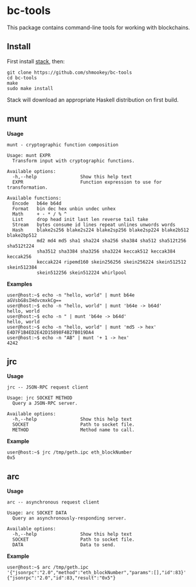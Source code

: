 bc-tools
========

This package contains command-line tools for working with blockchains.

## Install

First install [stack](https://www.stackage.org/), then:

```
git clone https://github.com/shmookey/bc-tools
cd bc-tools
make
sudo make install
```

Stack will download an appropriate Haskell distribution on first build.

## munt

**Usage**

```
munt - cryptographic function composition

Usage: munt EXPR
  Transform input with cryptographic functions.

Available options:
  -h,--help                Show this help text
  EXPR                     Function expression to use for transformation.

Available functions:
  Encode   b64e b64d
  Format   bin dec hex unbin undec unhex
  Math     + - * / % ^
  List     drop head init last len reverse tail take
  Stream   bytes consume id lines repeat unlines unwords words
  Hash     blake2s256 blake2s224 blake2sp256 blake2sp224 blake2b512 blake2bp512
           md2 md4 md5 sha1 sha224 sha256 sha384 sha512 sha512t256 sha512t224
           sha3512 sha3384 sha3256 sha3224 keccak512 keccak384 keccak256
           keccak224 ripemd160 skein256256 skein256224 skein512512 skein512384
           skein512256 skein512224 whirlpool
```

**Examples**

```
user@host:~$ echo -n "hello, world" | munt b64e
aGVsbG8sIHdvcmxkCg== 
user@host:~$ echo -n "hello, world" | munt 'b64e -> b64d'
hello, world
user@host:~$ echo -n " | munt 'b64e -> b64d'
hello, world
user@host:~$ echo -n "hello, world" | munt 'md5 -> hex'
E4D7F1B4ED2E42D15898F4B27B019DA4
user@host:~$ echo -n "AB" | munt '+ 1 -> hex'
4242
```

## jrc

**Usage**

```
jrc -- JSON-RPC request client

Usage: jrc SOCKET METHOD
  Query a JSON-RPC server.

Available options:
  -h,--help                Show this help text
  SOCKET                   Path to socket file.
  METHOD                   Method name to call.
```

**Example**

```
user@host:~$ jrc /tmp/geth.ipc eth_blockNumber
0x5
```

## arc

**Usage**

```
arc -- asynchronous request client

Usage: arc SOCKET DATA
  Query an asynchronously-responding server.

Available options:
  -h,--help                Show this help text
  SOCKET                   Path to socket file.
  DATA                     Data to send.
```

**Example**

```
user@host:~$ arc /tmp/geth.ipc '{"jsonrpc":"2.0","method":"eth_blockNumber","params":[],"id":83}'
{"jsonrpc":"2.0","id":83,"result":"0x5"}
```

